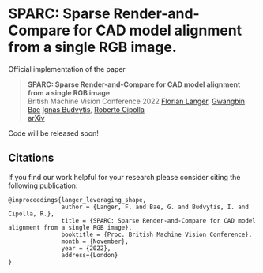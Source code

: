 # SPARC: Sparse Render-and-Compare for CAD model alignment from a single RGB image.

Official implementation of the paper

> **SPARC: Sparse Render-and-Compare for CAD model alignment from a single RGB image** \
> British Machine Vision Conference 2022
> [Florian Langer][flo], [Gwangbin Bae][gb] [Ignas Budvytis][ignas], [Roberto Cipolla][roberto] \
> [arXiv][1]

Code will be released soon!




## Citations
If you find our work helpful for your research please consider citing the following publication:
```
@inproceedings{langer_leveraging_shape,
               author = {Langer, F. and Bae, G. and Budvytis, I. and Cipolla, R.},
               title = {SPARC: Sparse Render-and-Compare for CAD model alignment from a single RGB image},
               booktitle = {Proc. British Machine Vision Conference},
               month = {November},
               year = {2022},
               address={London}
}
```

[1]: https://arxiv.org/
[flo]: https://www.florianlanger.co.uk
[roberto]: https://mi.eng.cam.ac.uk/~cipolla/
[ignas]: http://mi.eng.cam.ac.uk/~ib255/
[gb]: https://www.baegwangbin.com/about
